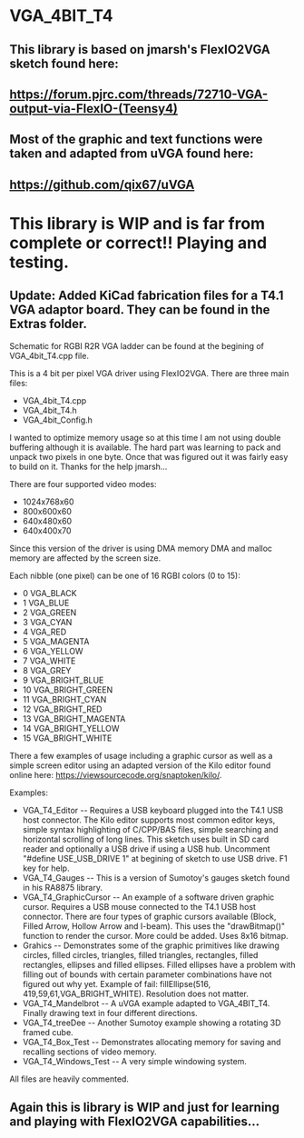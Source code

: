 # VGA_4BIT_T4

## This library is based on jmarsh's FlexIO2VGA sketch found here:

## https://forum.pjrc.com/threads/72710-VGA-output-via-FlexIO-(Teensy4)

## Most of the graphic and text functions were taken and adapted from uVGA found here:

## https://github.com/qix67/uVGA

# This library is WIP and is far from complete or correct!! Playing and testing.

## Update: Added KiCad fabrication files for a T4.1 VGA adaptor board. They can be found in the Extras folder.
   
Schematic for RGBI R2R VGA ladder can be found at the begining of VGA_4bit_T4.cpp file.

This is a 4 bit per pixel VGA driver using FlexIO2VGA. 
There are three main files:
- VGA_4bit_T4.cpp
- VGA_4bit_T4.h
- VGA_4bit_Config.h

I wanted to optimize memory usage so at this time I am not using double buffering although it is available. The hard part was learning to pack and unpack two pixels in one byte. Once that was figured out it was fairly easy to build on it. Thanks for the help jmarsh...

There are four supported video modes:
- 1024x768x60
- 800x600x60
- 640x480x60
- 640x400x70

Since this version of the driver is using DMA memory DMA and malloc memory are affected by the screen size.

Each nibble (one pixel) can be one of 16 RGBI colors (0 to 15):
-  0 VGA_BLACK
-  1 VGA_BLUE
-  2 VGA_GREEN
-  3 VGA_CYAN
-  4 VGA_RED
-  5 VGA_MAGENTA
-  6 VGA_YELLOW
-  7 VGA_WHITE
-  8 VGA_GREY
-  9 VGA_BRIGHT_BLUE
- 10 VGA_BRIGHT_GREEN
- 11 VGA_BRIGHT_CYAN
- 12 VGA_BRIGHT_RED
- 13 VGA_BRIGHT_MAGENTA
- 14 VGA_BRIGHT_YELLOW
- 15 VGA_BRIGHT_WHITE

There a few examples of usage including a graphic cursor as well as a simple screen editor using an adapted version of the Kilo editor found online here: https://viewsourcecode.org/snaptoken/kilo/.

Examples:
- VGA_T4_Editor -- Requires a USB keyboard plugged into the T4.1 USB host connector. The Kilo editor supports most common editor keys, simple syntax highlighting of C/CPP/BAS files, simple searching and horizontal scrolling of long lines. This sketch uses built in SD card reader and optionally a USB drive if using a USB hub. Uncomment "#define USE_USB_DRIVE 1" at begining of sketch to use USB drive. F1 key for help.
- VGA_T4_Gauges  -- This is a version of Sumotoy's gauges sketch found in his RA8875 library.
- VGA_T4_GraphicCursor -- An example of a software driven graphic cursor. Requires a USB mouse connected to the T4.1 USB host connector. There are four types of graphic cursors available (Block, Filled Arrow, Hollow Arrow and I-beam). This uses the "drawBitmap()" function to render the cursor. More could be added. Uses 8x16 bitmap.
- Grahics -- Demonstrates some of the graphic primitives like drawing circles, filled circles, triangles, filled triangles, rectangles, filled rectangles, ellipses and filled ellipses. Filled ellipses have a problem with filling out of bounds with certain parameter combinations have not figured out why yet. Example of fail: fillEllipse(516, 419,59,61,VGA_BRIGHT_WHITE). Resolution does not matter.
- VGA_T4_Mandelbrot -- A uVGA example adapted to VGA_4BIT_T4. Finally drawing text in four different directions.
- VGA_T4_treeDee -- Another Sumotoy example showing a rotating 3D framed cube.
- VGA_T4_Box_Test -- Demonstrates allocating memory for saving and recalling sections of video memory. 
- VGA_T4_Windows_Test -- A very simple windowing system.

All files are heavily commented.

## Again this is library is WIP and just for learning and playing with FlexIO2VGA capabilities...

